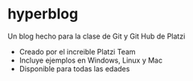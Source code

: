 # hyperblog
Un blog hecho para la clase de Git y Git Hub de Platzi

* Creado por el increible Platzi Team
* Incluye ejemplos en Windows, Linux y Mac
* Disponible para todas las edades